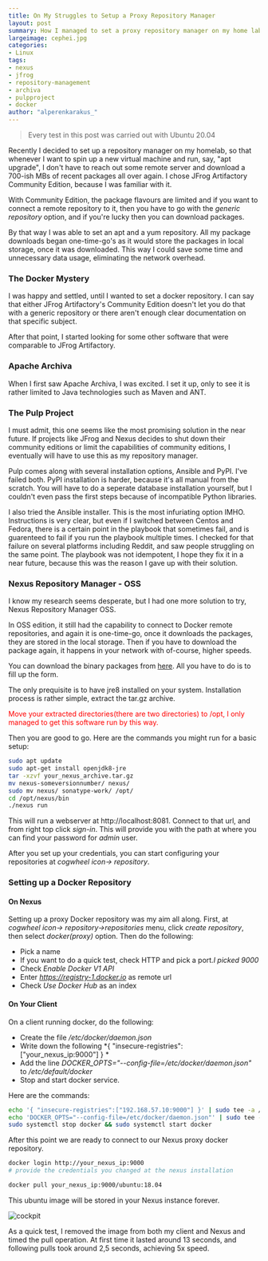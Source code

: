 ```yaml
---
title: On My Struggles to Setup a Proxy Repository Manager
layout: post
summary: How I managed to set a proxy repository manager on my home lab
largeimage: cephei.jpg
categories:
- Linux
tags:
- nexus
- jfrog
- repository-management
- archiva
- pulpproject
- docker
author: "alperenkarakus_"
---
```


> Every test in this post was carried out with Ubuntu 20.04

Recently I decided to set up a repository manager on my homelab, so that whenever I want to spin up a new virtual machine and run, say, "apt upgrade", I don't have to reach out some remote server and download a 700-ish MBs of recent packages all over again. I chose JFrog Artifactory Community Edition, because I was familiar with it.

With Community Edition, the package flavours are limited and if you want to connect a remote repository to it, then you have to go with the *generic repository* option, and if you're lucky then you can download packages.

By that way I was able to set an apt and a yum repository. All my package downloads began one-time-go's as it would store the packages in local storage, once it was downloaded. This way I could save some time and unnecessary data usage, eliminating the network overhead.
### The Docker Mystery
I was happy and settled, until I wanted to set a docker repository.  I can say that either JFrog Artifactory's Community Edition doesn't let you do that with a generic repository or there aren't enough clear documentation on that specific subject.

After that point, I started looking for some other software that were comparable to JFrog Artifactory.
### Apache Archiva
When I first saw Apache Archiva, I was excited. I set it up, only to see it is rather limited to Java technologies such as Maven and ANT. 
### The Pulp Project
I must admit, this one seems like the most promising solution in the near future. If projects like JFrog and Nexus decides to shut down their community editions or limit the capabilities of community editions, I eventually will have to use this as my repository manager.

Pulp comes along with several installation options, Ansible and PyPI. I've failed both. PyPI installation is harder, because it's all manual from the scratch. You will have to do a seperate database installation yourself, but I couldn't even pass the first steps because of incompatible Python libraries.

I also tried the Ansible installer. This is the most infuriating option IMHO. Instructions is very clear, but even if I switched between Centos and Fedora, there is a certain point in the playbook that sometimes fail, and is guarenteed to fail if you run the playbook multiple times. I checked for that failure on several platforms including Reddit, and saw people struggling on the same point. The playbook was not idempotent, I hope they fix it in a near future, because this was the reason I gave up with their solution.
### Nexus Repository Manager - OSS
I know my research seems desperate, but I had one more solution to try, Nexus Repository Manager OSS.

In  OSS edition, it still had the capability to connect to Docker remote repositories, and again it is one-time-go, once it downloads the packages, they are stored in the local storage. Then if you have to download the package again, it happens in your network with of-course, higher speeds.

You can download the binary packages from [here](https://www.sonatype.com/products/repository-oss-download). All you have to do is to fill up the form. 

The only prequisite is to have jre8 installed on your system. Installation process is rather simple, extract the tar.gz archive.

<div class="message" style="color:red">
Move your extracted directories(there are two directories) to /opt, I only managed to get this software run by this way.
</div>

Then you are good to go. Here are the commands you might run for a basic setup:

```bash
sudo apt update
sudo apt-get install openjdk8-jre
tar -xzvf your_nexus_archive.tar.gz
mv nexus-someversionnumber/ nexus/
sudo mv nexus/ sonatype-work/ /opt/
cd /opt/nexus/bin
./nexus run
```

This  will run a webserver at http://localhost:8081. Connect to that url, and from right top click *sign-in*. This will provide you with the path at where you can find your password for *admin* user.

After you set up your credentials, you can start configuring your repositories at *cogwheel icon-> repository*.

### Setting up a Docker Repository
#### On Nexus
Setting up a proxy Docker repository was my aim all along. First, at *cogwheel icon-> repository->repositories* menu, click *create repository*, then select *docker(proxy)* option. Then do the following:

* Pick a name
* If you want to do a quick test, check HTTP and pick a port._I picked 9000_
* Check *Enable Docker V1 API*
* Enter *https://registry-1.docker.io* as remote url
* Check *Use Docker Hub* as an index

#### On Your Client
On a client running docker, do the following:
* Create the file */etc/docker/daemon.json*
* Write down the following *{ "insecure-registries":["your_nexus_ip:9000"] } *
* Add the line *DOCKER_OPTS="--config-file=/etc/docker/daemon.json"* to */etc/default/docker*
* Stop and start docker service.

Here are the commands:

```bash
echo '{ "insecure-registries":["192.168.57.10:9000"] }' | sudo tee -a /etc/docker/daemon.json
echo 'DOCKER_OPTS="--config-file=/etc/docker/daemon.json"' | sudo tee -a /etc/default/docker
sudo systemctl stop docker && sudo systemctl start docker
```

After this point we are ready to connect to our Nexus proxy docker repository.

```bash
docker login http://your_nexus_ip:9000
# provide the credentials you changed at the nexus installation

docker pull your_nexus_ip:9000/ubuntu:18.04
```

This ubuntu image will be stored in your Nexus instance forever.


![cockpit](https://i.imgur.com/TCZuMse.png)

As a quick test, I removed the image from both my client and Nexus and timed the pull operation. At first time it lasted around 13 seconds, and following pulls took around 2,5 seconds, achieving 5x speed.
